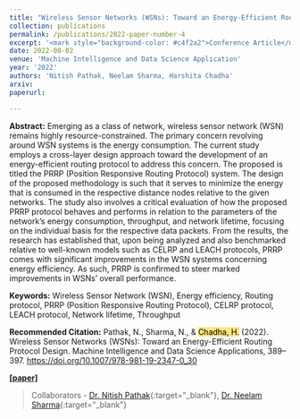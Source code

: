 ```yaml
---
title: "Wireless Sensor Networks (WSNs): Toward an Energy-Efficient Routing Protocol Design"
collection: publications
permalink: /publications/2022-paper-number-4
excerpt: '<mark style="background-color: #c4f2a2">Conference Article</mark> The primary concern revolving around WSN systems is the energy consumption. The current study employs a cross-layer design approach toward the development of an energy-efficient routing protocol to address this concern.'
date: 2022-08-02
venue: 'Machine Intelligence and Data Science Application'
year: '2022'
authors: 'Nitish Pathak, Neelam Sharma, Harshita Chadha'
arxiv:
paperurl:

---
```

**Abstract:**
Emerging as a class of network, wireless sensor network (WSN) remains highly resource-constrained. The primary concern revolving around WSN systems is the energy consumption. The current study employs a cross-layer design approach toward the development of an energy-efficient routing protocol to address this concern. The proposed is titled the PRRP (Position Responsive Routing Protocol) system. The design of the proposed methodology is such that it serves to minimize the energy that is consumed in the respective distance nodes relative to the given networks. The study also involves a critical evaluation of how the proposed PRRP protocol behaves and performs in relation to the parameters of the network’s energy consumption, throughput, and network lifetime, focusing on the individual basis for the respective data packets. From the results, the research has established that, upon being analyzed and also benchmarked relative to well-known models such as CELRP and LEACH protocols, PRRP comes with significant improvements in the WSN systems concerning energy efficiency. As such, PRRP is confirmed to steer marked improvements in WSNs’ overall performance.

**Keywords:** Wireless Sensor Network (WSN), Energy efficiency, Routing protocol, PRRP (Position Responsive Routing Protocol), CELRP protocol, LEACH protocol, Network lifetime, Throughput


**Recommended Citation:**
Pathak, N., Sharma, N., & <mark style="background-color: #ffe680">Chadha, H.</mark> (2022). Wireless Sensor Networks (WSNs): Toward an Energy-Efficient Routing Protocol Design. Machine Intelligence and Data Science Applications, 389–397. https://doi.org/10.1007/978-981-19-2347-0_30

<b><a href="https://doi.org/10.1007/978-981-19-2347-0_30">[paper]</a></b>

> Collaborators - [Dr. Nitish Pathak](https://scholar.google.co.in/citations?user=uGY4cUwAAAAJ&hl=en){:target="_blank"}, [Dr. Neelam Sharma](https://cse.mait.ac.in/index.php/people/faculty/profile?layout=edit&id=549){:target="_blank"}
